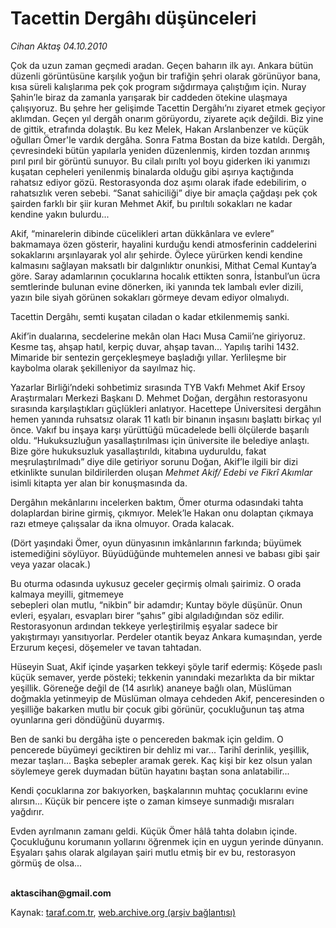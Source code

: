# Tacettin Dergâhı düşünceleri

*Cihan Aktaş 04.10.2010*

<div class="yazi"><p>Çok da uzun zaman geçmedi aradan. Geçen baharın ilk ayı. Ankara bütün düzenli görüntüsüne karşılık yoğun bir trafiğin şehri olarak görünüyor bana, kısa süreli kalışlarıma pek çok program sığdırmaya çalıştığım için. Nuray Şahin’le biraz da zamanla yarışarak bir caddeden ötekine ulaşmaya çalışıyoruz. Bu şehre her gelişimde Tacettin Dergâhı’nı ziyaret etmek geçiyor aklımdan. Geçen yıl dergâh onarım görüyordu, ziyarete açık değildi. Biz yine de gittik, etrafında dolaştık. Bu kez Melek, Hakan Arslanbenzer ve küçük oğulları Ömer'le vardık dergâha. Sonra Fatma Bostan da bize katıldı. Dergâh, çevresindeki bütün yapılarla yeniden düzenlenmiş, kirden tozdan arınmış pırıl pırıl bir görüntü sunuyor. Bu cilalı pırıltı yol boyu giderken iki yanımızı kuşatan cepheleri yenilenmiş binalarda olduğu gibi aşırıya kaçtığında rahatsız ediyor gözü. Restorasyonda doz aşımı olarak ifade edebilirim, o rahatsızlık veren sebebi. “Sanat sahiciliği” diye bir amaçla çağdaşı pek çok şairden farklı bir şiir kuran Mehmet Akif, bu pırıltılı sokakları ne kadar kendine yakın bulurdu...</p>
<p>Akif, “minarelerin dibinde cücelikleri artan dükkânlara ve evlere” bakmamaya özen gösterir, hayalini kurduğu kendi atmosferinin caddelerini sokaklarını arşınlayarak yol alır şehirde. Öylece yürürken kendi kendine kalmasını sağlayan maksatlı bir dalgınlıktır onunkisi, Mithat Cemal Kuntay’a göre. Saray adamlarının çocuklarına hocalık ettikten sonra, İstanbul’un ücra semtlerinde bulunan evine dönerken, iki yanında tek lambalı evler dizili, yazın bile siyah görünen sokakları görmeye devam ediyor olmalıydı. </p>
<p>Tacettin Dergâhı, semti kuşatan ciladan o kadar etkilenmemiş sanki. </p>
<p>Akif’in dualarına, secdelerine mekân olan Hacı Musa Camii’ne giriyoruz. Kesme taş, ahşap hatıl, kerpiç duvar, ahşap tavan... Yapılış tarihi 1432. Mimaride bir sentezin gerçekleşmeye başladığı yıllar. Yerlileşme bir kaybolma olarak şekilleniyor da sayılmaz hiç. </p>
<p>Yazarlar Birliği’ndeki sohbetimiz sırasında TYB Vakfı Mehmet Akif Ersoy Araştırmaları Merkezi Başkanı D. Mehmet Doğan, dergâhın restorasyonu sırasında karşılaştıkları güçlükleri anlatıyor. Hacettepe Üniversitesi dergâhın hemen yanında ruhsatsız olarak 11 katlı bir binanın inşasını başlattı birkaç yıl önce. Vakıf bu inşaya karşı yürüttüğü mücadelede belli ölçülerde başarılı oldu. “Hukuksuzluğun yasallaştırılması için üniversite ile belediye anlaştı. Bize göre hukuksuzluk yasallaştırıldı, kitabına uyduruldu, fakat meşrulaştırılmadı” diye dile getiriyor sorunu Doğan, Akif’le ilgili bir dizi etkinlikte sunulan bildirilerden oluşan <i>Mehmet Akif/ Edebi ve Fikrî Akımlar</i> isimli kitapta yer alan bir konuşmasında da. </p>
<p>Dergâhın mekânlarını incelerken baktım, Ömer oturma odasındaki tahta dolaplardan birine girmiş, çıkmıyor. Melek’le Hakan onu dolaptan çıkmaya razı etmeye çalışsalar da ikna olmuyor. Orada kalacak. </p>
<p>(Dört yaşındaki Ömer, oyun dünyasının imkânlarının farkında; büyümek istemediğini söylüyor. Büyüdüğünde muhtemelen annesi ve babası gibi şair veya yazar olacak.)</p>
<p>Bu oturma odasında uykusuz geceler geçirmiş olmalı şairimiz. O orada kalmaya meyilli, gitmemeye <br/>sebepleri olan mutlu, “nikbin” bir adamdır; Kuntay böyle düşünür. Onun evleri, eşyaları, esvapları birer “şahıs” gibi algıladığından söz edilir. Restorasyonun ardından tekkeye yerleştirilmiş eşyalar sadece bir yakıştırmayı yansıtıyorlar. Perdeler otantik beyaz Ankara kumaşından, yerde Erzurum keçesi, döşemeler ve tavan tahtadan. </p>
<p>Hüseyin Suat, Akif içinde yaşarken tekkeyi şöyle tarif edermiş: Köşede paslı küçük semaver, yerde pösteki; tekkenin yanındaki mezarlıkta da bir miktar yeşillik. Göreneğe değil de (14 asırlık) ananeye bağlı olan, Müslüman doğmakla yetinmeyip de Müslüman olmaya cehdeden Akif, penceresinden o yeşilliğe bakarken mutlu bir çocuk gibi görünür, çocukluğunun taş atma oyunlarına geri döndüğünü duyarmış. </p>
<p>Ben de sanki bu dergâha işte o pencereden bakmak için geldim. O pencerede büyümeyi geciktiren bir dehliz mi var... Tarihî derinlik, yeşillik, mezar taşları... Başka sebepler aramak gerek. Kaç kişi bir kez olsun yalan söylemeye gerek duymadan bütün hayatını baştan sona anlatabilir... </p>
<p>Kendi çocuklarına zor bakıyorken, başkalarının muhtaç çocuklarını evine alırsın... Küçük bir pencere işte o zaman kimseye sunmadığı mısraları yağdırır.</p>
<p>Evden ayrılmanın zamanı geldi. Küçük Ömer hâlâ tahta dolabın içinde. Çocukluğunu korumanın yollarını öğrenmek için en uygun yerinde dünyanın. Eşyaları şahıs olarak algılayan şairi mutlu etmiş bir ev bu, restorasyon görmüş de olsa...</p>
<p><b><br/>aktascihan@gmail.com</b></p></div>

Kaynak: [taraf.com.tr](http://www.taraf.com.tr:80/cihan-aktas/makale-tacettin-dergahi-dusunceleri.htm), [web.archive.org (arşiv bağlantısı)](http://web.archive.org/web/20101005234825/http://www.taraf.com.tr:80/cihan-aktas/makale-tacettin-dergahi-dusunceleri.htm)

